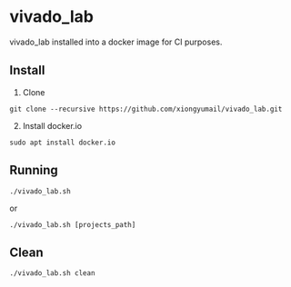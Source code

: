 # vivado_lab

vivado_lab installed into a docker image for CI purposes.

## Install

1. Clone

```
git clone --recursive https://github.com/xiongyumail/vivado_lab.git
```
2. Install docker.io

```
sudo apt install docker.io
```

## Running

```
./vivado_lab.sh
```

or

```
./vivado_lab.sh [projects_path]
```

## Clean

```
./vivado_lab.sh clean
```

